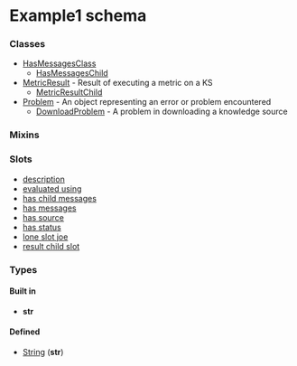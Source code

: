 
# Example1 schema





### Classes

 * [HasMessagesClass](HasMessagesClass.md)
    * [HasMessagesChild](HasMessagesChild.md)
 * [MetricResult](MetricResult.md) - Result of executing a metric on a KS
    * [MetricResultChild](MetricResultChild.md)
 * [Problem](Problem.md) - An object representing an error or problem encountered
    * [DownloadProblem](DownloadProblem.md) - A problem in downloading a knowledge source

### Mixins


### Slots

 * [description](description.md)
 * [evaluated using](evaluated_using.md)
 * [has child messages](has_child_messages.md)
 * [has messages](has_messages.md)
 * [has source](has_source.md)
 * [has status](has_status.md)
 * [lone slot joe](lone_slot_joe.md)
 * [result child slot](result_child_slot.md)

### Types


#### Built in

 * **str**

#### Defined

 * [String](types/String.md)  (**str**) 
